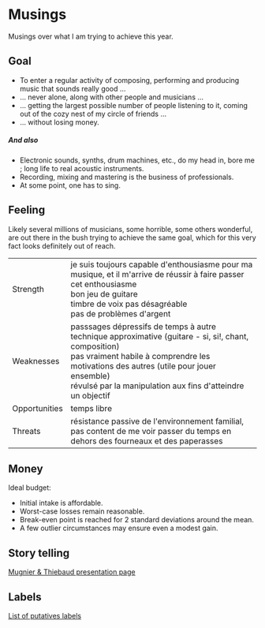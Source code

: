# Musings

Musings over what I am trying to achieve this year.

## Goal

- To enter a regular activity of composing, performing and producing music that sounds really good …
- … never alone, along with other people and musicians …
- … getting the largest possible number of people listening to it, coming out of the cozy nest of my circle of friends …
- … without losing money.

##### And also

- Electronic sounds, synths, drum machines, etc., do my head in, bore me ; long life to real acoustic instruments.
- Recording, mixing and mastering is the business of professionals.
- At some point, one has to sing.

## Feeling

Likely several millions of musicians, some horrible, some others wonderful, are out there in the bush trying to achieve the same goal, which for this very fact looks definitely out of reach.

|               |                                                                                                                                                                                                                                                                      |
| ------------- | -------------------------------------------------------------------------------------------------------------------------------------------------------------------------------------------------------------------------------------------------------------------- |
| Strength      | je suis toujours capable d'enthousiasme pour ma musique, et il m'arrive de réussir à faire passer cet enthousiasme <br> bon jeu de guitare <br> timbre de voix pas désagréable <br> pas de problèmes d'argent                                                        |
| Weaknesses    | passsages dépressifs de temps à autre<br>technique approximative (guitare - si, si!, chant, composition)<br> pas vraiment habile à comprendre les motivations des autres (utile pour jouer ensemble)<br>révulsé par la manipulation aux fins d'atteindre un objectif |
| Opportunities | temps libre                                                                                                                                                                                                                                                          |
| Threats       | résistance passive de l'environnement familial, pas content de me voir passer du temps en dehors des fourneaux et des paperasses                                                                                                                                     |

## Money

Ideal budget:

- Initial intake is affordable.
- Worst-case losses remain reasonable.
- Break-even point is reached for 2 standard deviations around the mean.
- A few outlier circumstances may ensure even a modest gain.

## Story telling

[Mugnier & Thiebaud presentation page](/vinyl/showdown.html?/README.md)

## Labels

[List of putatives labels](/vinyl/showdown.html?/labels.md)
